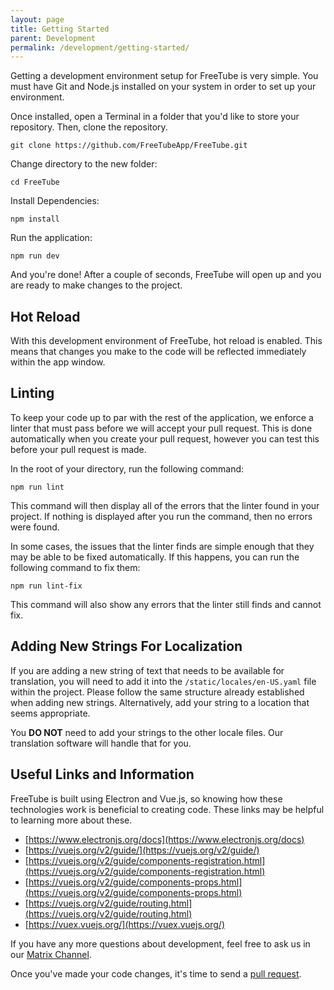 ```yaml
---
layout: page
title: Getting Started
parent: Development
permalink: /development/getting-started/
---
```


Getting a development environment setup for FreeTube is very simple. You must have Git and Node.js installed on your system in order to set up your environment.

Once installed, open a Terminal in a folder that you'd like to store your repository. Then, clone the repository.

```
git clone https://github.com/FreeTubeApp/FreeTube.git
```

Change directory to the new folder:

```
cd FreeTube
```

Install Dependencies:

```
npm install
```

Run the application:

```
npm run dev
```

And you're done! After a couple of seconds, FreeTube will open up and you are ready to make changes to the project.

## Hot Reload

With this development environment of FreeTube, hot reload is enabled. This means that changes you make to the code will be reflected immediately within the app window.

## Linting

To keep your code up to par with the rest of the application, we enforce a linter that must pass before we will accept your pull request. This is done automatically when you create your pull request, however you can test this before your pull request is made.

In the root of your directory, run the following command:

```
npm run lint
```

This command will then display all of the errors that the linter found in your project. If nothing is displayed after you run the command, then no errors were found.

In some cases, the issues that the linter finds are simple enough that they may be able to be fixed automatically. If this happens, you can run the following command to fix them:

```
npm run lint-fix
```

This command will also show any errors that the linter still finds and cannot fix.

## Adding New Strings For Localization

If you are adding a new string of text that needs to be available for translation, you will need to add it into the `/static/locales/en-US.yaml` file within the project. Please follow the same structure already established when adding new strings. Alternatively, add your string to a location that seems appropriate.

You **DO NOT** need to add your strings to the other locale files. Our translation software will handle that for you.

## Useful Links and Information

FreeTube is built using Electron and Vue.js, so knowing how these technologies work is beneficial to creating code. These links may be helpful to learning more about these.

 - [https://www.electronjs.org/docs](https://www.electronjs.org/docs)
 - [https://vuejs.org/v2/guide/](https://vuejs.org/v2/guide/)
 - [https://vuejs.org/v2/guide/components-registration.html](https://vuejs.org/v2/guide/components-registration.html)
 - [https://vuejs.org/v2/guide/components-props.html](https://vuejs.org/v2/guide/components-props.html)
 - [https://vuejs.org/v2/guide/routing.html](https://vuejs.org/v2/guide/routing.html)
 - [https://vuex.vuejs.org/](https://vuex.vuejs.org/)

 If you have any more questions about development, feel free to ask us in our [Matrix Channel](/community/matrix).

 Once you've made your code changes, it's time to send a [pull request](/development/creating-a-pull-request).
